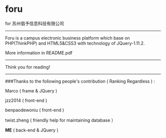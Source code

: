 # foru
for 苏州倡予信息科技有限公司
<hr>
Foru is a campus electronic business platform which base on PHP(ThinkPHP) and HTML5&CSS3 with technology of JQuery-1.11.2.

More information in README.pdf
<hr>
Think you for reading!  
<hr>
###Thanks to the following people's contribution ( Ranking Regardless ) :

Marco ( frame & JQuery )

jzz2014 ( front-end )

benpaodewoniu ( front-end ) 

twist.zheng ( friendly help for maintaining database ）

**ME** ( back-end & JQuery )

